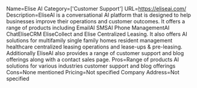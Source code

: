 Name=Elise AI
Category=['Customer Support']
URL=https://eliseai.com/
Description=EliseAI is a conversational AI platform that is designed to help businesses improve their operations and customer outcomes. It offers a range of products including EmailAI SMSAI Phone ManagementAI ChatEliseCRM EliseCollect and Elise Centralized Leasing. It also offers AI solutions for multifamily single family homes resident management healthcare centralized leasing operations and lease-ups & pre-leasing. Additionally EliseAI also provides a range of customer support and blog offerings along with a contact sales page.
Pros=Range of products AI solutions for various industries customer support and blog offerings
Cons=None mentioned
Pricing=Not specified
Company Address=Not specified
